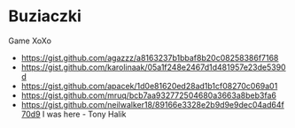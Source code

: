 # Buziaczki
Game XoXo
* https://gist.github.com/agazzz/a8163237b1bbaf8b20c08258386f7168
* https://gist.github.com/karolinaak/05a1f248e2467d1d481957e23de5390d
* https://gist.github.com/apacek/1d0e81620ed28ad1b1cf08270c069a01
* https://gist.github.com/mruq/bcb7aa932772504680a3663a8beb3fa6
* https://gist.github.com/neilwalker18/89166e3328e2b9d9e9dec04ad64f70d9
I was here - Tony Halik